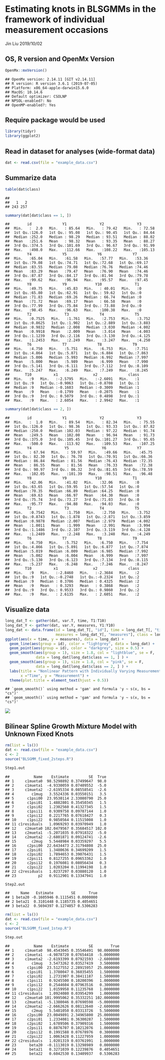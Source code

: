 Estimating knots in BLSGMMs in the framework of individual measurement occasions
================
Jin Liu
2019/10/02

OS, R version and OpenMx Version
--------------------------------

``` r
OpenMx::mxVersion()
```

    ## OpenMx version: 2.14.11 [GIT v2.14.11]
    ## R version: R version 3.6.1 (2019-07-05)
    ## Platform: x86_64-apple-darwin15.6.0 
    ## MacOS: 10.14.6
    ## Default optimizer: CSOLNP
    ## NPSOL-enabled?: No
    ## OpenMP-enabled?: Yes

Require package would be used
-----------------------------

``` r
library(tidyr)
library(ggplot2)
```

Read in dataset for analyses (wide-format data)
-----------------------------------------------

``` r
dat <- read.csv(file = "example_data.csv")
```

Summarize data
--------------

``` r
table(dat$class)
```

    ## 
    ##   1   2 
    ## 243 257

``` r
summary(dat[dat$class == 1, ])
```

    ##        id              Y1               Y2               Y3        
    ##  Min.   :  2.0   Min.   : 85.64   Min.   : 79.42   Min.   : 72.58  
    ##  1st Qu.:126.0   1st Qu.: 95.08   1st Qu.: 90.45   1st Qu.: 84.64  
    ##  Median :252.0   Median : 98.29   Median : 93.51   Median : 88.02  
    ##  Mean   :251.6   Mean   : 98.32   Mean   : 93.35   Mean   : 88.27  
    ##  3rd Qu.:374.5   3rd Qu.:101.69   3rd Qu.: 96.67   3rd Qu.: 91.99  
    ##  Max.   :498.0   Max.   :112.66   Max.   :108.22   Max.   :105.13  
    ##        Y4              Y5              Y6              Y7       
    ##  Min.   :65.04   Min.   :61.58   Min.   :57.77   Min.   :53.36  
    ##  1st Qu.:79.08   1st Qu.:74.71   1st Qu.:72.68   1st Qu.:69.17  
    ##  Median :83.55   Median :79.08   Median :76.76   Median :74.46  
    ##  Mean   :83.29   Mean   :79.47   Mean   :76.90   Mean   :74.46  
    ##  3rd Qu.:87.87   3rd Qu.:84.17   3rd Qu.:81.94   3rd Qu.:79.78  
    ##  Max.   :99.62   Max.   :96.94   Max.   :95.57   Max.   :97.45  
    ##        Y8              Y9             Y10               T1   
    ##  Min.   :49.75   Min.   :45.83   Min.   : 40.01   Min.   :0  
    ##  1st Qu.:65.80   1st Qu.:62.91   1st Qu.: 59.62   1st Qu.:0  
    ##  Median :71.83   Median :69.26   Median : 66.74   Median :0  
    ##  Mean   :71.72   Mean   :69.17   Mean   : 66.58   Mean   :0  
    ##  3rd Qu.:77.99   3rd Qu.:75.84   3rd Qu.: 73.88   3rd Qu.:0  
    ##  Max.   :98.45   Max.   :96.63   Max.   :100.38   Max.   :0  
    ##        T2               T3              T4              T5       
    ##  Min.   :0.7525   Min.   :1.761   Min.   :2.753   Min.   :3.752  
    ##  1st Qu.:0.8625   1st Qu.:1.902   1st Qu.:2.889   1st Qu.:3.883  
    ##  Median :0.9832   Median :2.008   Median :3.030   Median :4.002  
    ##  Mean   :0.9918   Mean   :2.009   Mean   :3.014   Mean   :4.003  
    ##  3rd Qu.:1.1239   3rd Qu.:2.116   3rd Qu.:3.130   3rd Qu.:4.125  
    ##  Max.   :1.2453   Max.   :2.249   Max.   :3.247   Max.   :4.250  
    ##        T6              T7              T8              T9       
    ##  Min.   :4.750   Min.   :5.751   Min.   :6.753   Min.   :7.751  
    ##  1st Qu.:4.864   1st Qu.:5.871   1st Qu.:6.884   1st Qu.:7.863  
    ##  Median :5.006   Median :5.993   Median :6.992   Median :7.997  
    ##  Mean   :5.000   Mean   :5.989   Mean   :6.999   Mean   :7.990  
    ##  3rd Qu.:5.141   3rd Qu.:6.111   3rd Qu.:7.112   3rd Qu.:8.109  
    ##  Max.   :5.247   Max.   :6.249   Max.   :7.249   Max.   :8.245  
    ##       T10          x1                x2              class  
    ##  Min.   :9   Min.   :-2.5795   Min.   :-2.6091   Min.   :1  
    ##  1st Qu.:9   1st Qu.:-0.9063   1st Qu.:-0.8708   1st Qu.:1  
    ##  Median :9   Median :-0.1603   Median :-0.3009   Median :1  
    ##  Mean   :9   Mean   :-0.1799   Mean   :-0.2075   Mean   :1  
    ##  3rd Qu.:9   3rd Qu.: 0.5079   3rd Qu.: 0.4898   3rd Qu.:1  
    ##  Max.   :9   Max.   : 2.6054   Max.   : 2.9942   Max.   :1

``` r
summary(dat[dat$class == 2, ])
```

    ##        id              Y1               Y2               Y3        
    ##  Min.   :  1.0   Min.   : 89.54   Min.   : 82.34   Min.   : 75.55  
    ##  1st Qu.:126.0   1st Qu.: 98.36   1st Qu.: 93.33   1st Qu.: 87.82  
    ##  Median :250.0   Median :102.03   Median : 97.22   Median : 91.74  
    ##  Mean   :249.5   Mean   :102.00   Mean   : 96.94   Mean   : 91.73  
    ##  3rd Qu.:375.0   3rd Qu.:105.45   3rd Qu.:101.27   3rd Qu.: 95.65  
    ##  Max.   :500.0   Max.   :113.92   Max.   :109.53   Max.   :107.25  
    ##        Y4               Y5               Y6              Y7       
    ##  Min.   : 67.94   Min.   : 59.97   Min.   :49.66   Min.   :45.75  
    ##  1st Qu.: 82.30   1st Qu.: 76.78   1st Qu.:70.91   1st Qu.:66.36  
    ##  Median : 86.84   Median : 81.56   Median :76.43   Median :72.35  
    ##  Mean   : 86.55   Mean   : 81.56   Mean   :76.33   Mean   :72.38  
    ##  3rd Qu.: 90.97   3rd Qu.: 86.32   3rd Qu.:81.65   3rd Qu.:78.59  
    ##  Max.   :102.05   Max.   :101.39   Max.   :98.51   Max.   :96.48  
    ##        Y8              Y9             Y10              T1   
    ##  Min.   :42.06   Min.   :41.02   Min.   :32.06   Min.   :0  
    ##  1st Qu.:63.65   1st Qu.:59.95   1st Qu.:57.54   1st Qu.:0  
    ##  Median :70.35   Median :66.89   Median :64.25   Median :0  
    ##  Mean   :69.63   Mean   :66.97   Mean   :64.30   Mean   :0  
    ##  3rd Qu.:75.74   3rd Qu.:73.27   3rd Qu.:71.03   3rd Qu.:0  
    ##  Max.   :95.77   Max.   :94.88   Max.   :94.03   Max.   :0  
    ##        T2               T3              T4              T5       
    ##  Min.   :0.7542   Min.   :1.750   Min.   :2.750   Min.   :3.752  
    ##  1st Qu.:0.8743   1st Qu.:1.878   1st Qu.:2.871   1st Qu.:3.859  
    ##  Median :0.9878   Median :2.007   Median :2.979   Median :4.002  
    ##  Mean   :1.0011   Mean   :1.999   Mean   :2.991   Mean   :3.994  
    ##  3rd Qu.:1.1486   3rd Qu.:2.107   3rd Qu.:3.119   3rd Qu.:4.128  
    ##  Max.   :1.2489   Max.   :2.248   Max.   :3.248   Max.   :4.249  
    ##        T6              T7              T8              T9       
    ##  Min.   :4.750   Min.   :5.752   Min.   :6.750   Min.   :7.754  
    ##  1st Qu.:4.866   1st Qu.:5.891   1st Qu.:6.877   1st Qu.:7.874  
    ##  Median :5.019   Median :6.009   Median :6.985   Median :7.992  
    ##  Mean   :5.002   Mean   :6.004   Mean   :6.999   Mean   :7.997  
    ##  3rd Qu.:5.130   3rd Qu.:6.123   3rd Qu.:7.134   3rd Qu.:8.115  
    ##  Max.   :5.237   Max.   :6.248   Max.   :7.246   Max.   :8.247  
    ##       T10          x1                x2              class  
    ##  Min.   :9   Min.   :-2.8460   Min.   :-2.3684   Min.   :2  
    ##  1st Qu.:9   1st Qu.:-0.2748   1st Qu.:-0.2324   1st Qu.:2  
    ##  Median :9   Median : 0.3706   Median : 0.4325   Median :2  
    ##  Mean   :9   Mean   : 0.3293   Mean   : 0.3868   Mean   :2  
    ##  3rd Qu.:9   3rd Qu.: 0.9533   3rd Qu.: 0.9860   3rd Qu.:2  
    ##  Max.   :9   Max.   : 2.6135   Max.   : 2.6051   Max.   :2

Visualize data
--------------

``` r
long_dat_T <- gather(dat, var.T, time, T1:T10)
long_dat_Y <- gather(dat, var.Y, measures, Y1:Y10)
long_dat <- data.frame(id = long_dat_T[, "id"], time = long_dat_T[, "time"],
                       measures = long_dat_Y[, "measures"], class = long_dat_Y[, "class"])
ggplot(aes(x = time, y = measures), data = long_dat) +
  geom_line(aes(group = id), color = "lightgrey", data = long_dat) +
  geom_point(aes(group = id), color = "darkgrey", size = 0.5) +
  geom_smooth(aes(group = 1), size = 1.8, col = "lightblue", se = F, 
              data = long_dat[long_dat$class == 1, ] ) + 
  geom_smooth(aes(group = 1), size = 1.8, col = "pink", se = F, 
              data = long_dat[long_dat$class == 2, ] ) + 
  labs(title = "Nonlinear Pattern with Individually Varying Measurement Time",
       x ="Time", y = "Measurement") + 
  theme(plot.title = element_text(hjust = 0.5))
```

    ## `geom_smooth()` using method = 'gam' and formula 'y ~ s(x, bs = "cs")'
    ## `geom_smooth()` using method = 'gam' and formula 'y ~ s(x, bs = "cs")'

![](OpenMx_demo2_files/figure-markdown_github/unnamed-chunk-5-1.png)

Bilinear Spline Growth Mixture Model with Unknown Fixed Knots
-------------------------------------------------------------

``` r
rm(list = ls())
dat <- read.csv(file = "example_data.csv")
c <- 2
source("BLSGMM_fixed_2steps.R")
```

``` r
Step1.out
```

    ##           Name    Estimate         SE  True
    ## 1     c1mueta0  98.5298892 0.37499647  98.0
    ## 2     c1mueta1  -4.9330059 0.07409552  -5.0
    ## 3     c1mueta2  -2.6195334 0.08558541  -2.6
    ## 4        c1mug   3.5524336 0.03550151   3.5
    ## 5      c1psi00  23.9530114 2.33080790  25.0
    ## 6      c1psi01   1.4882801 0.35450345   1.5
    ## 7      c1psi02   1.2302560 0.41327345   1.5
    ## 8      c1psi11   0.9309758 0.09787144   1.0
    ## 9      c1psi12   0.2217765 0.07618427   0.3
    ## 10     c1psi22   0.9850564 0.11515008   1.0
    ## 11 c1residuals   1.0969293 0.03970949   1.0
    ## 12    c2mueta0 102.0479567 0.35684517 102.0
    ## 13    c2mueta1  -5.2071035 0.07918322  -5.0
    ## 14    c2mueta2  -2.6801871 0.09124741  -2.6
    ## 15       c2mug   5.5448984 0.03359297   5.5
    ## 16     c2psi00  22.6434473 2.31794808  25.0
    ## 17     c2psi01   1.3480636 0.34699209   1.5
    ## 18     c2psi02   1.7894653 0.39076431   1.5
    ## 19     c2psi11   0.8127255 0.09653362   1.0
    ## 20     c2psi12   0.1976081 0.08056434   0.3
    ## 21     c2psi22   1.0203204 0.11994198   1.0
    ## 22 c2residuals   1.0237297 0.03880120   1.0
    ## 23          p2   0.9112901 0.13347941   1.0

``` r
Step2.out
```

    ##     Name   Estimate        SE      True
    ## 1 beta20 -0.1605946 0.1115451 0.0000000
    ## 2 beta21  0.3101448 0.1185735 0.4054651
    ## 3 beta22  0.5694397 0.1274057 0.5306283

``` r
rm(list = ls())
dat <- read.csv(file = "example_data.csv")
c <- 2
source("BLSGMM_fixed_1step.R")
```

``` r
Step.out
```

    ##           Name    Estimate         SE        True
    ## 1     c1mueta0  98.4543045 0.35546491  98.0000000
    ## 2     c1mueta1  -4.9878720 0.07654418  -5.0000000
    ## 3     c1mueta2  -2.6193399 0.07921593  -2.6000000
    ## 4        c1mug   3.5473262 0.03527419   3.5000000
    ## 5      c1psi00  23.5127552 2.28915957  25.0000000
    ## 6      c1psi01   1.3780047 0.36035455   1.5000000
    ## 7      c1psi02   1.2731907 0.38411187   1.5000000
    ## 8      c1psi11   0.9245500 0.10200396   1.0000000
    ## 9      c1psi12   0.2544604 0.07963516   0.3000000
    ## 10     c1psi22   1.0159958 0.11235768   1.0000000
    ## 11 c1residuals   1.0924080 0.03954299   1.0000000
    ## 12    c2mueta0 101.9995062 0.35332251 102.0000000
    ## 13    c2mueta1  -5.1380046 0.07690598  -5.0000000
    ## 14    c2mueta2  -2.6662626 0.08112640  -2.6000000
    ## 15       c2mug   5.5481050 0.03313726   5.5000000
    ## 16     c2psi00  23.0049891 2.34965800  25.0000000
    ## 17     c2psi01   1.2334081 0.36300287   1.5000000
    ## 18     c2psi02   1.6789506 0.37909316   1.5000000
    ## 19     c2psi11   0.8876707 0.10212076   1.0000000
    ## 20     c2psi12   0.1991588 0.07678976   0.3000000
    ## 21     c2psi22   1.0063428 0.11227959   1.0000000
    ## 22 c2residuals   1.0201319 0.03761991   1.0000000
    ## 23      beta20  -0.1113019 0.13298989   0.0000000
    ## 24      beta21   0.3271039 0.12239876   0.4054651
    ## 25      beta22   0.6042530 0.13409937   0.5306283
